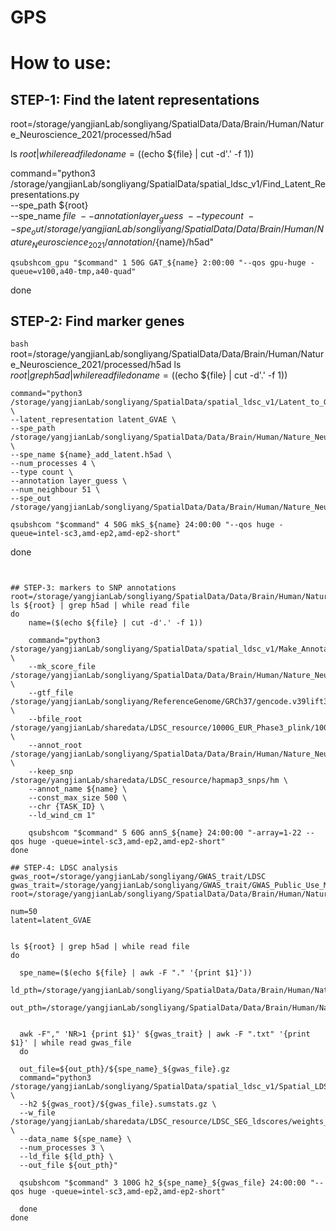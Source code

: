 # GPS

# How to use:
## STEP-1: Find the latent representations 
root=/storage/yangjianLab/songliyang/SpatialData/Data/Brain/Human/Nature_Neuroscience_2021/processed/h5ad

ls ${root} | while read file
do
   name=($(echo ${file} | cut -d'.' -f 1)) 

   command="python3 /storage/yangjianLab/songliyang/SpatialData/spatial_ldsc_v1/Find_Latent_Representations.py \
   --spe_path ${root} \
   --spe_name ${file} \
   --annotation layer_guess \
   --type count \
   --spe_out /storage/yangjianLab/songliyang/SpatialData/Data/Brain/Human/Nature_Neuroscience_2021/annotation/${name}/h5ad"

    qsubshcom_gpu "$command" 1 50G GAT_${name} 2:00:00 "--qos gpu-huge -queue=v100,a40-tmp,a40-quad"
done


## STEP-2: Find marker genes
```bash```
root=/storage/yangjianLab/songliyang/SpatialData/Data/Brain/Human/Nature_Neuroscience_2021/processed/h5ad
ls ${root} | grep h5ad | while read file
do
	name=($(echo ${file} | cut -d'.' -f 1))

	command="python3 /storage/yangjianLab/songliyang/SpatialData/spatial_ldsc_v1/Latent_to_Gene_V2.py \
	--latent_representation latent_GVAE \
	--spe_path /storage/yangjianLab/songliyang/SpatialData/Data/Brain/Human/Nature_Neuroscience_2021/annotation/${name}/h5ad \
	--spe_name ${name}_add_latent.h5ad \
	--num_processes 4 \
	--type count \
	--annotation layer_guess \
	--num_neighbour 51 \
	--spe_out /storage/yangjianLab/songliyang/SpatialData/Data/Brain/Human/Nature_Neuroscience_2021/annotation/${name}/gene_markers"

	qsubshcom "$command" 4 50G mkS_${name} 24:00:00 "--qos huge -queue=intel-sc3,amd-ep2,amd-ep2-short"
done
```


## STEP-3: markers to SNP annotations
root=/storage/yangjianLab/songliyang/SpatialData/Data/Brain/Human/Nature_Neuroscience_2021/processed/h5ad
ls ${root} | grep h5ad | while read file
do
	name=($(echo ${file} | cut -d'.' -f 1))

	command="python3 /storage/yangjianLab/songliyang/SpatialData/spatial_ldsc_v1/Make_Annotations_V2.py \
	--mk_score_file /storage/yangjianLab/songliyang/SpatialData/Data/Brain/Human/Nature_Neuroscience_2021/annotation/${name}/gene_markers/${name}_rank.feather \
	--gtf_file /storage/yangjianLab/songliyang/ReferenceGenome/GRCh37/gencode.v39lift37.annotation.gtf \
	--bfile_root /storage/yangjianLab/sharedata/LDSC_resource/1000G_EUR_Phase3_plink/1000G.EUR.QC \
	--annot_root /storage/yangjianLab/songliyang/SpatialData/Data/Brain/Human/Nature_Neuroscience_2021/annotation/${name}/snp_annotation \
	--keep_snp /storage/yangjianLab/sharedata/LDSC_resource/hapmap3_snps/hm \
	--annot_name ${name} \
	--const_max_size 500 \
	--chr {TASK_ID} \
	--ld_wind_cm 1"

	qsubshcom "$command" 5 60G annS_${name} 24:00:00 "-array=1-22 --qos huge -queue=intel-sc3,amd-ep2,amd-ep2-short"
done

## STEP-4: LDSC analysis
gwas_root=/storage/yangjianLab/songliyang/GWAS_trait/LDSC
gwas_trait=/storage/yangjianLab/songliyang/GWAS_trait/GWAS_Public_Use_MaxPower.csv 
root=/storage/yangjianLab/songliyang/SpatialData/Data/Brain/Human/Nature_Neuroscience_2021/processed/h5ad

num=50
latent=latent_GVAE


ls ${root} | grep h5ad | while read file
do

  spe_name=($(echo ${file} | awk -F "." '{print $1}')) 
  ld_pth=/storage/yangjianLab/songliyang/SpatialData/Data/Brain/Human/Nature_Neuroscience_2021/annotation/${spe_name}/snp_annotation
  out_pth=/storage/yangjianLab/songliyang/SpatialData/Data/Brain/Human/Nature_Neuroscience_2021/ldsc_enrichment/${spe_name}


  awk -F"," 'NR>1 {print $1}' ${gwas_trait} | awk -F ".txt" '{print $1}' | while read gwas_file
  do

  out_file=${out_pth}/${spe_name}_${gwas_file}.gz
  command="python3 /storage/yangjianLab/songliyang/SpatialData/spatial_ldsc_v1/Spatial_LDSC.py \
  --h2 ${gwas_root}/${gwas_file}.sumstats.gz \
  --w_file /storage/yangjianLab/sharedata/LDSC_resource/LDSC_SEG_ldscores/weights_hm3_no_hla/weights. \
  --data_name ${spe_name} \
  --num_processes 3 \
  --ld_file ${ld_pth} \
  --out_file ${out_pth}"

  qsubshcom "$command" 3 100G h2_${spe_name}_${gwas_file} 24:00:00 "--qos huge -queue=intel-sc3,amd-ep2,amd-ep2-short"
  
  done
done









